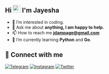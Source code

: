 ## Hi <img src="https://raw.githubusercontent.com/MartinHeinz/MartinHeinz/master/wave.gif" width="25px"> I'm Jayesha
- 👀 I’m interested in coding.
- 💬 Ask me about **anything, I am happy to help.**
- 📫 How to reach me **jdampage@gmail.com**
- 🌱 I’m currently learning **Python** and **Go**.

## 🔗 Connect with me
<a href="https://telegram.me/Jayesha_Dampage" target="_blank"><img src="https://img.icons8.com/fluency/48/000000/telegram-app.png" alt="Telegram"></a>
<a href="https://www.instagram.com/jdampage" target="_blank"><img src="https://img.icons8.com/fluency/48/000000/instagram-new.png" alt="Instagram"></a>
<a href="https://www.twitter.com/DampageJayesha" target="_blank"><img src="https://img.icons8.com/fluency/48/000000/twitter.png" alt="Twitter"></a>

<!---
JDampage/JDampage is a ✨ special ✨ repository because its `README.md` (this file) appears on your GitHub profile.
You can click the Preview link to take a look at your changes.
--->
